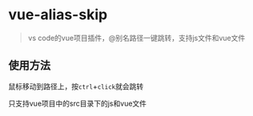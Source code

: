 # vue-alias-skip

> vs code的vue项目插件，@别名路径一键跳转，支持js文件和vue文件

## 使用方法

鼠标移动到路径上，按`ctrl`+`click`就会跳转

只支持vue项目中的src目录下的js和vue文件
